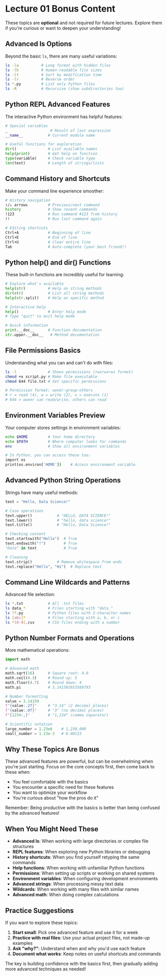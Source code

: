 # Lecture 01 Bonus Content

These topics are **optional** and not required for future lectures. Explore them if you're curious or want to deepen your understanding!

## Advanced ls Options

Beyond the basic `ls`, there are many useful variations:

```bash
ls -la          # Long format with hidden files
ls -lh          # Human-readable file sizes  
ls -lt          # Sort by modification time
ls -lr          # Reverse order
ls *.py         # List only Python files
ls -R           # Recursive (show subdirectories too)
```

## Python REPL Advanced Features

The interactive Python environment has helpful features:

```python
# Special variables
_                   # Result of last expression
__name__           # Current module name

# Useful functions for exploration
dir()              # List available names
help(print)        # Get help on function
type(variable)     # Check variable type
len(text)          # Length of strings/lists
```

## Command History and Shortcuts

Make your command line experience smoother:

```bash
# History navigation
↑/↓ arrows         # Previous/next command
history            # Show recent commands
!123               # Run command #123 from history
!!                 # Run last command again

# Editing shortcuts
Ctrl+A             # Beginning of line
Ctrl+E             # End of line  
Ctrl+U             # Clear entire line
Tab                # Auto-complete (your best friend!)
```

## Python help() and dir() Functions

These built-in functions are incredibly useful for learning:

```python
# Explore what's available
help(str)          # Help on string methods
dir(str)           # List all string methods
help(str.split)    # Help on specific method

# Interactive help
help()             # Enter help mode
# Type "quit" to exit help mode

# Quick information
print.__doc__      # Function documentation
str.upper.__doc__   # Method documentation
```

## File Permissions Basics

Understanding what you can and can't do with files:

```bash
ls -l              # Shows permissions (rwxrwxrwx format)
chmod +x script.py # Make file executable
chmod 644 file.txt # Set specific permissions

# Permission format: owner-group-others
# r = read (4), w = write (2), x = execute (1)
# 644 = owner can read/write, others can read
```

## Environment Variables Preview

Your computer stores settings in environment variables:

```bash
echo $HOME         # Your home directory
echo $PATH         # Where computer looks for commands
env                # Show all environment variables

# In Python, you can access these too:
import os
print(os.environ['HOME'])    # Access environment variable
```

## Advanced Python String Operations

Strings have many useful methods:

```python
text = "Hello, Data Science!"

# Case operations
text.upper()           # "HELLO, DATA SCIENCE!"
text.lower()           # "hello, data science!"
text.title()           # "Hello, Data Science!"

# Checking content
text.startswith("Hello")  # True
text.endswith("!")        # True
"Data" in text            # True

# Cleaning
text.strip()           # Remove whitespace from ends
text.replace("Hello", "Hi")  # Replace text
```

## Command Line Wildcards and Patterns

Advanced file selection:

```bash
ls *.txt           # All .txt files
ls data_*          # Files starting with "data_"
ls ??.py           # Python files with 2-character names
ls [abc]*          # Files starting with a, b, or c
ls *[0-9].csv      # CSV files ending with a number
```

## Python Number Formats and Operations

More mathematical operations:

```python
import math

# Advanced math
math.sqrt(16)      # Square root: 4.0
math.ceil(4.3)     # Round up: 5
math.floor(4.7)    # Round down: 4
math.pi            # 3.141592653589793

# Number formatting
value = 3.14159
f"{value:.2f}"     # "3.14" (2 decimal places)
f"{value:.0f}"     # "3" (no decimal places)
f"{1234:,}"        # "1,234" (comma separator)

# Scientific notation
large_number = 1.23e6    # 1,230,000
small_number = 1.23e-3   # 0.00123
```

## Why These Topics Are Bonus

These advanced features are powerful, but can be overwhelming when you're just starting. Focus on the core concepts first, then come back to these when:

- You feel comfortable with the basics
- You encounter a specific need for these features  
- You want to optimize your workflow
- You're curious about "how the pros do it"

Remember: Being productive with the basics is better than being confused by the advanced features!

## When You Might Need These

- **Advanced ls**: When working with large directories or complex file structures
- **REPL features**: When exploring new Python libraries or debugging
- **History shortcuts**: When you find yourself retyping the same commands
- **Help functions**: When working with unfamiliar Python functions
- **Permissions**: When setting up scripts or working on shared systems
- **Environment variables**: When configuring development environments
- **Advanced strings**: When processing messy text data
- **Wildcards**: When working with many files with similar names
- **Advanced math**: When doing complex calculations

## Practice Suggestions

If you want to explore these topics:

1. **Start small**: Pick one advanced feature and use it for a week
2. **Practice with real files**: Use your actual project files, not made-up examples
3. **Ask "why?"**: Understand when and why you'd use each feature
4. **Document what works**: Keep notes on useful shortcuts and commands

The key is building confidence with the basics first, then gradually adding more advanced techniques as needed!